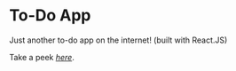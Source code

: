 # To-Do App
Just another to-do app on the internet! (built with React.JS) 

Take a peek *[here](https://atreides1.github.io/Todo-React-App/ "Seriously, check it out!")*.
